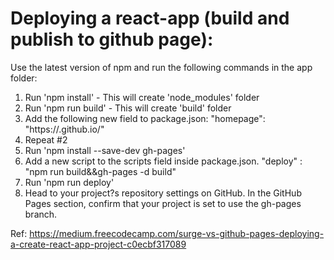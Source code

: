 Deploying a react-app (build and publish to github page):
=========================================================
Use the latest version of npm and run the following commands in the app folder:

1. Run 'npm install' - This will create 'node_modules' folder
2. Run 'npm run build' - This will create 'build' folder
3. Add the following new field to package.json:
"homepage": "https://<github-username>.github.io/<project-repo>"
4. Repeat #2
5. Run 'npm install --save-dev gh-pages'
6. Add a new script to the scripts field inside package.json.
"deploy" : "npm run build&&gh-pages -d build"
7. Run 'npm run deploy'
8. Head to your project?s repository settings on GitHub. In the GitHub Pages section, confirm that your project is set to use the gh-pages branch.

Ref: https://medium.freecodecamp.com/surge-vs-github-pages-deploying-a-create-react-app-project-c0ecbf317089
